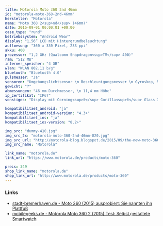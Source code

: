 ```yaml
---
title: Motorola Moto 360 2nd 46mm
id: "motorola-moto-360-2nd-46mm"
hersteller: "Motorola"
name: "Moto 360 2<sup>nd</sup> (46mm)"
date: 2015-09-01 00:00:01 +00:00
case_type: "rund"
betriebssystem: "Android Wear"
display: "1,56” LCD mit Hintergrundbeleuchtung"
aufloesung: "360 x 330 Pixel, 233 ppi"
akku: 400
prozessor: "1,2 GHz (Qualcomm Snapdragon<sup>TM</sup> 400)"
ram: "512 MB"
interner_speicher: "4 GB"
wlan: "WLAN 802.11 b/g"
bluetooth: "Bluetooth 4.0"
pulsmesser: "Ja"
sensoren: "Umgebungslichtsensor \n Beschleunigungsmesser \n Gyroskop, Vibrations-/Haptik-Engine"
gewicht: "?"
abmessungen: "46 mm Durchmesser, \n 11,4 mm Höhe"
ip_zertifikat: "IP67"
sonstiges: "Display mit Corning<sup>®</sup> Gorilla<sup>®</sup> Glass 3, Duale digitale Mikrofone"

kompatibilitaet_android: "ja"
kompatibilitaet_android-version: "4.3+"
kompatibilitaet_ios: "ja"
kompatibilitaet_ios-version: "8.2+"

img_src: "dummy-410.jpg"
img_src_2x: "motorola-moto-360-2nd-46mm-820.jpg"
img_src_url: "http://motorola-blog.blogspot.de/2015/09/the-new-moto-360-collection-giving-you.html"
img_src_name: "Motorola"

link_name: "motorola.de"
link_url: "https://www.motorola.de/products/moto-360"

preis: 349
shop_link_name: "motorola.de"
shop_link_url: "http://www.motorola.de/products/moto-360"
---
```


### Links
* [stadt-bremerhaven.de - Moto 360 (2015) ausprobiert: Sie nannten ihn Plattfuß](http://stadt-bremerhaven.de/moto-360-2015-ausprobiert-sie-nannten-ihn-plattfuss/)
* [mobilegeeks.de - Motorola Moto 360 2 (2015) Test: Selbst gestaltete Smartwatch](http://www.mobilegeeks.de/test/motorola-moto-360/)
